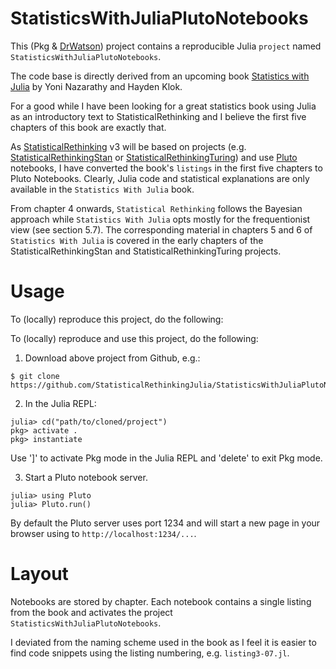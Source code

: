 # StatisticsWithJuliaPlutoNotebooks

This (Pkg & [DrWatson](https://juliadynamics.github.io/DrWatson.jl/stable/)) project contains a reproducible Julia `project` named `StatisticsWithJuliaPlutoNotebooks`.

The code base is directly derived from an upcoming book [Statistics with Julia](https://statisticswithjulia.org/index.html) by Yoni Nazarathy and Hayden Klok. 

For a good while I have been looking for a great statistics book using Julia as an introductory text to StatisticalRethinking and I believe the first five chapters of this book are exactly that.

As [StatisticalRethinking](https://github.com/StatisticalRethinkingJulia) v3 will be based on projects (e.g. [StatisticalRethinkingStan](https://github.com/StatisticalRethinkingJulia/StatisticalRethinkingStan.jl) or [StatisticalRethinkingTuring](https://github.com/StatisticalRethinkingJulia/StatisticalRethinkingTuring.jl)) and use [Pluto](https://github.com/fonsp/Pluto.jl) notebooks, I have converted the book's `listings` in the first five chapters to Pluto Notebooks. Clearly, Julia code and statistical explanations are only available in the `Statistics With Julia` book.

From chapter 4 onwards, `Statistical Rethinking` follows the Bayesian approach while `Statistics With Julia` opts mostly for the frequentionist view (see section 5.7). The corresponding material in chapters 5 and 6 of `Statistics With Julia` is covered in the early chapters of the
StatisticalRethinkingStan and StatisticalRethinkingTuring projects.

# Usage

To (locally) reproduce this project, do the following:

To (locally) reproduce and use this project, do the following:

1. Download above project from Github, e.g.:

```
$ git clone https://github.com/StatisticalRethinkingJulia/StatisticsWithJuliaPlutoNotebooks.jl
```

2. In the Julia REPL:

```
julia> cd("path/to/cloned/project")
pkg> activate .
pkg> instantiate
```

Use ']' to activate Pkg mode in the Julia REPL and 'delete' to exit Pkg mode.

3. Start a Pluto notebook server.

```
julia> using Pluto
julia> Pluto.run()
```

By default the Pluto server uses port 1234 and will start a new page in your browser using to `http://localhost:1234/...`. 

# Layout

Notebooks are stored by chapter. Each notebook contains a single listing from the book and activates the project `StatisticsWithJuliaPlutoNotebooks`.

I deviated from the naming scheme used in the book as I feel it is easier to find code snippets using the listing numbering, e.g. `listing3-07.jl`.
